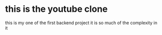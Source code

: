 # this is the youtube clone 
this is my one of the first backend project it is so much of the complexity in it

